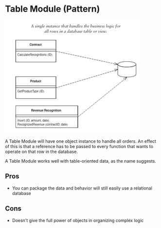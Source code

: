 # Table Module (Pattern)
![](assets/img.png)

A Table Module will have one object instance to handle all orders. An effect of this is that
a reference has to be passed to every function that wants to operate on that row in the database.

A Table Module works well with table-oriented data, as the name suggests.

## Pros
- You can package the data and behavior will still easily use a relational database

## Cons
- Doesn't give the full power of objects in organizing complex logic
